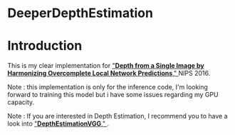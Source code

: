 # DeeperDepthEstimation

# Introduction 
This is my clear implementation for ["**Depth from a Single Image by Harmonizing Overcomplete Local Network Predictions**," 
](https://arxiv.org/abs/1605.07081) NIPS 2016.

Note : this implementation is only for the inference code, I'm looking forward to training this model but i have some issues regarding my GPU capacity.

Note : 
If you are interested in Depth Estimation, I recommend you to have a look into ["**DepthEstimationVGG**," 
](https://github.com/MahmoudSelmy/DepthEstimationVGG/blob/master/README.md).
